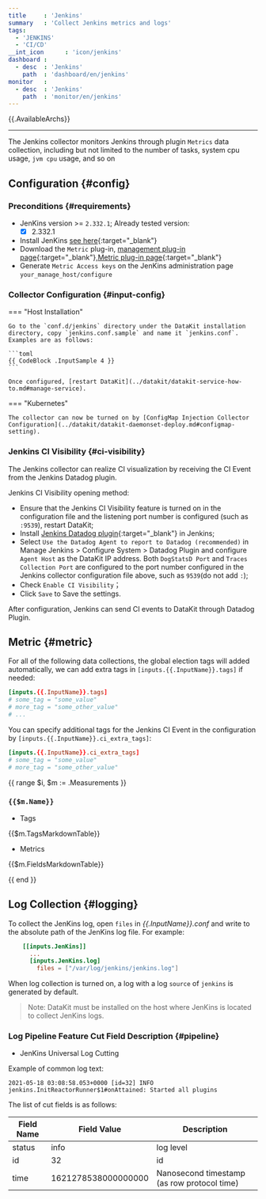 ```yaml
---
title     : 'Jenkins'
summary   : 'Collect Jenkins metrics and logs'
tags:
  - 'JENKINS'
  - 'CI/CD'
__int_icon      : 'icon/jenkins'
dashboard :
  - desc  : 'Jenkins'
    path  : 'dashboard/en/jenkins'
monitor   :
  - desc  : 'Jenkins'
    path  : 'monitor/en/jenkins'
---
```


{{.AvailableArchs}}

---

The Jenkins collector monitors Jenkins through plugin `Metrics` data collection, including but not limited to the number of tasks, system cpu usage, `jvm cpu` usage, and so on

## Configuration {#config}

### Preconditions {#requirements}

- JenKins version >= `2.332.1`; Already tested version:
    - [x] 2.332.1

- Install JenKins [see here](https://www.jenkins.io/doc/book/installing/){:target="_blank"}
- Download the `Metric` plug-in, [management plug-in page](https://www.jenkins.io/doc/book/managing/plugins/){:target="_blank"},[Metric plug-in page](https://plugins.jenkins.io/metrics/){:target="_blank"}
- Generate `Metric Access keys` on the JenKins administration page `your_manage_host/configure`

### Collector Configuration {#input-config}

<!-- markdownlint-disable MD046 -->
=== "Host Installation"

    Go to the `conf.d/jenkins` directory under the DataKit installation directory, copy `jenkins.conf.sample` and name it `jenkins.conf`. Examples are as follows:
    
    ```toml
    {{ CodeBlock .InputSample 4 }}
    ```
    
    Once configured, [restart DataKit](../datakit/datakit-service-how-to.md#manage-service).

=== "Kubernetes"

    The collector can now be turned on by [ConfigMap Injection Collector Configuration](../datakit/datakit-daemonset-deploy.md#configmap-setting).
<!-- markdownlint-enable -->

### Jenkins CI Visibility {#ci-visibility}

The Jenkins collector can realize CI visualization by receiving the CI Event from the Jenkins Datadog plugin.

Jenkins CI Visibility opening method:

- Ensure that the Jenkins CI Visibility feature is turned on in the configuration file and the listening port number is configured (such as `:9539`), restart DataKit;
- Install [Jenkins Datadog plugin](https://plugins.jenkins.io/datadog/){:target="_blank"}  in Jenkins;
- Select `Use the Datadog Agent to report to Datadog (recommended)` in Manage Jenkins > Configure System > Datadog Plugin and configure `Agent Host` as the DataKit IP address. Both `DogStatsD Port` and `Traces Collection Port` are configured to the port number configured in the Jenkins collector configuration file above, such as `9539`(do not add `:`);
- Check `Enable CI Visibility`；
- Click `Save` to Save the settings.

After configuration, Jenkins can send CI events to DataKit through Datadog Plugin.

## Metric {#metric}

For all of the following data collections, the global election tags will added automatically, we can add extra tags in `[inputs.{{.InputName}}.tags]` if needed:

``` toml
[inputs.{{.InputName}}.tags]
# some_tag = "some_value"
# more_tag = "some_other_value"
# ...
```

You can specify additional tags for the Jenkins CI Event in the configuration by `[inputs.{{.InputName}}.ci_extra_tags]`:

```toml
[inputs.{{.InputName}}.ci_extra_tags]
# some_tag = "some_value"
# more_tag = "some_other_value"
```

{{ range $i, $m := .Measurements }}

### `{{$m.Name}}`

- Tags

{{$m.TagsMarkdownTable}}

- Metrics

{{$m.FieldsMarkdownTable}}

{{ end }}


## Log Collection {#logging}

To collect the JenKins log, open `files` in *{{.InputName}}.conf* and write to the absolute path of the JenKins log file. For example:

```toml
    [[inputs.JenKins]]
      ...
      [inputs.JenKins.log]
        files = ["/var/log/jenkins/jenkins.log"]
```


When log collection is turned on, a log with a log `source` of `jenkins` is generated by default.

>Note: DataKit must be installed on the host where JenKins is located to collect JenKins logs.

### Log Pipeline Feature Cut Field Description {#pipeline}

- JenKins Universal Log Cutting

Example of common log text:

```log
2021-05-18 03:08:58.053+0000 [id=32] INFO jenkins.InitReactorRunner$1#onAttained: Started all plugins
```

The list of cut fields is as follows:

| Field Name | Field Value              | Description                         |
| ---    | ---                 | ---                          |
| status | info                | log level                     |
| id     | 32                  | id                           |
| time   | 1621278538000000000 | Nanosecond timestamp (as row protocol time) |
